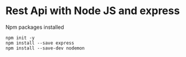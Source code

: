
# Rest Api with Node JS and express

Npm packages installed

```
npm init -y  
npm install --save express
npm install --save-dev nodemon   

```